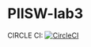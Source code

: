 # PIISW-lab3

CIRCLE CI:
[![CircleCI](https://circleci.com/gh/ThreePills/PIISW-lab3/tree/master.svg?style=svg)](https://circleci.com/gh/ThreePills/PIISW-lab3/tree/master)
